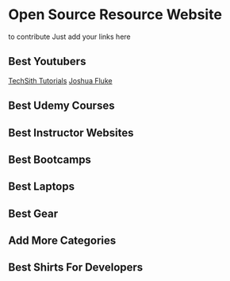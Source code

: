 # Open Source Resource Website
to contribute Just add your links here

## Best Youtubers
[TechSith Tutorials](https://www.youtube.com/channel/UCbGZKLIHpox2l0whz6_RYyg "TechSith Tutorials")
[Joshua Fluke](https://www.youtube.com/channel/UC-91UA-Xy2Cvb98deRXuggA "Joshua Fluke")

## Best Udemy Courses

## Best Instructor Websites

## Best Bootcamps

## Best Laptops

## Best Gear

## Add More Categories

## Best Shirts For Developers 
